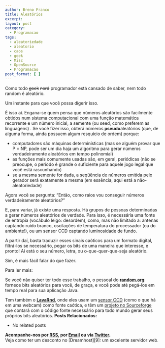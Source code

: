 ```yaml
---
author: Breno Franco
title: Aleatórios
excerpt:
layout: post
category:
  - Programacao
tags:
  - aleatoriedade
  - aleatorio
  - caos
  - geek
  - Misc
  - OpenSource
  - Programacao
post_format: [ ]
---
```

Como todo <strike>geek</strike> <strike>nerd</strike> programador está cansado de saber, nem todo random é aleatório.

Um instante para que você possa digerir isso.

É isso aí. Engana-se quem pensa que números aleatórios são facilmente obtidos num sistema computacional com uma função matemática recorrente e um número inicial, a semente (ou seed, como preferem as linguagens) . Se você fizer isso, obterá números **pseudo**aleatórios (que, de alguma forma, ainda possuem algum resquício de ordem) porque:

*   computadores são máquinas determinísticas (mas se alguém provar que P = NP, pode ser um dia haja um algoritmo para gerar números verdadeiramente aleatórios em tempo polinomial)
*   as funções mais comumente usadas são, em geral, periódicas (não se preocupe, o período é grande o suficiente para aquele jogo legal que você está rascunhando)
*   se a mesma semente for dada, a seqüência de números emitida pelo gerador será exatamente a mesma (em essência, aqui está a não-aleatoriedade)

Agora você se pergunta: “Então, como raios vou conseguir números verdadeiramente aleatórios?”

E, para variar, já existe uma resposta. Há grupos de pessoas determinadas a gerar números aleatórios de verdade. Para isso, é necessária uma fonte de entropia (vocábulo leigo: desordem), como, mas não limitado a: antenas captando ruído branco, oscilações de temperatura do processador (ou do ambiente!), ou um sensor CCD captando luminosidade de fundo.

A partir daí, basta traduzir esses sinais caóticos para um formato digital, filtrá-los se necessário, pegar os bits de uma maneira que interesse, e pronto! Aí está o seu número, letra, ou o-que-quer-que-seja aleatório.

Sim, é mais fácil falar do que fazer.

Para ler mais:

Se você não quiser ter todo esse trabalho, o pessoal do **[random.org][1]** fornece bits aleatórios para você, de graça, e você pode até pegá-los em tempo real para sua aplicação Java.

Tem também o [**LavaRnd**][2], onde eles usam um [sensor CCD][3] (como o que há em uma webcam) como fonte caótica, e têm um [projeto no Sourceforge][4] que contará com o código fonte necessário para todo mundo gerar seus próprios bits aleatórios. 
**Posts Relacionados:** 
*   No related posts









**Acompanhe-nos por [ RSS][6], por [Email][7] ou via [Twitter][8].**  
Veja como ter um desconto no [Dreamhost][9]: um excelente servidor web.

 [1]: http://random.org
 [2]: http://www.lavarnd.org/what/how-it-works.html
 [3]: http://www.lavarnd.org/image/ccd-closeup2.jpg
 [4]: http://sourceforge.net/projects/lavarnd
 [5]: https://twitter.com/share
 [6]: http://feeds.feedburner.com/VidaGeek
 [7]: http://feedburner.google.com/fb/a/mailverify?uri=VidaGeek&loc=pt_BR
 [8]: http://twitter.com/blogvidageek


